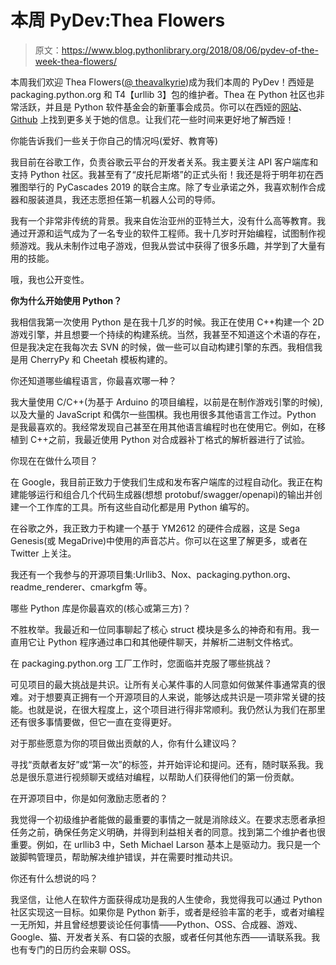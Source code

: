 # 本周 PyDev:Thea Flowers

> 原文：<https://www.blog.pythonlibrary.org/2018/08/06/pydev-of-the-week-thea-flowers/>

本周我们欢迎 Thea Flowers([@ theavalkyrie](https://twitter.com/theavalkyrie))成为我们本周的 PyDev！西娅是 packaging.python.org 和 T4【urllib 3】包的维护者。Thea 在 Python 社区也非常活跃，并且是 Python 软件基金会的新董事会成员。你可以在西娅的[网站](https://blog.thea.codes/)、 [Github](https://github.com/theacodes) 上找到更多关于她的信息。让我们花一些时间来更好地了解西娅！

你能告诉我们一些关于你自己的情况吗(爱好、教育等)

我目前在谷歌工作，负责谷歌云平台的开发者关系。我主要关注 API 客户端库和支持 Python 社区。我甚至有了“皮托尼斯塔”的正式头衔！我还是将于明年初在西雅图举行的 PyCascades 2019 的联合主席。除了专业承诺之外，我喜欢制作合成器和服装道具，我还志愿担任第一机器人公司的导师。

我有一个非常非传统的背景。我来自佐治亚州的亚特兰大，没有什么高等教育。我通过开源和运气成为了一名专业的软件工程师。我十几岁时开始编程，试图制作视频游戏。我从未制作过电子游戏，但我从尝试中获得了很多乐趣，并学到了大量有用的技能。

哦，我也公开变性。

**你为什么开始使用 Python？**

我相信我第一次使用 Python 是在我十几岁的时候。我正在使用 C++构建一个 2D 游戏引擎，并且想要一个持续的构建系统。当然，我甚至不知道这个术语的存在，但是我决定在我每次去 SVN 的时候，做一些可以自动构建引擎的东西。我相信我是用 CherryPy 和 Cheetah 模板构建的。

你还知道哪些编程语言，你最喜欢哪一种？

我大量使用 C/C++(为基于 Arduino 的项目编程，以前是在制作游戏引擎的时候),以及大量的 JavaScript 和偶尔一些围棋。我也用很多其他语言工作过。Python 是我最喜欢的。我经常发现自己甚至在用其他语言编程时也在使用它。例如，在移植到 C++之前，我最近使用 Python 对合成器补丁格式的解析器进行了试验。

你现在在做什么项目？

在 Google，我目前正致力于使我们生成和发布客户端库的过程自动化。我正在构建能够运行和组合几个代码生成器(想想 protobuf/swagger/openapi)的输出并创建一个工作库的工具。所有这些自动化都是用 Python 编写的。

在谷歌之外，我正致力于构建一个基于 YM2612 的硬件合成器，这是 Sega Genesis(或 MegaDrive)中使用的声音芯片。你可以在这里了解更多，或者在 Twitter 上关注。

我还有一个我参与的开源项目集:Urllib3、Nox、packaging.python.org、readme_renderer、cmarkgfm 等。

哪些 Python 库是你最喜欢的(核心或第三方)？

不胜枚举。我最近和一位同事聊起了核心 struct 模块是多么的神奇和有用。我一直用它让 Python 程序通过串口和其他硬件聊天，并解析二进制文件格式。

在 packaging.python.org 工厂工作时，您面临并克服了哪些挑战？

可见项目的最大挑战是共识。让所有关心某件事的人同意如何做某件事通常真的很难。对于想要真正拥有一个开源项目的人来说，能够达成共识是一项非常关键的技能。也就是说，在很大程度上，这个项目进行得非常顺利。我仍然认为我们在那里还有很多事情要做，但它一直在变得更好。

对于那些愿意为你的项目做出贡献的人，你有什么建议吗？

寻找“贡献者友好”或“第一次”的标签，并开始评论和提问。还有，随时联系我。我总是很乐意进行视频聊天或结对编程，以帮助人们获得他们的第一份贡献。

在开源项目中，你是如何激励志愿者的？

我觉得一个初级维护者能做的最重要的事情之一就是消除歧义。在要求志愿者承担任务之前，确保任务定义明确，并得到利益相关者的同意。找到第二个维护者也很重要。例如，在 urllib3 中，Seth Michael Larson 基本上是驱动力。我只是一个跛脚鸭管理员，帮助解决维护错误，并在需要时推动共识。

你还有什么想说的吗？

我坚信，让他人在软件方面获得成功是我的人生使命，我觉得我可以通过 Python 社区实现这一目标。如果你是 Python 新手，或者是经验丰富的老手，或者对编程一无所知，并且曾经想要谈论任何事情——Python、OSS、合成器、游戏、Google、猫、开发者关系、有口袋的衣服，或者任何其他东西——请联系我。我也有专门的日历约会来聊 OSS。